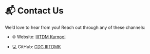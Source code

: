 # 📬 Contact Us

We’d love to hear from you! Reach out through any of these channels:

- 🌐 Website: [IIITDM Kurnool](https://iiitk.ac.in)
<!-- - 🐦 Twitter: [@gdgiiitdmk](https://twitter.com/gdgiiitdmk) -->
- 💻 GitHub: [GDG IIITDMK](https://github.com/Google-Developers-Group-IIITDMK/resource)
<!-- - 📧 Email: gdg-iiitdmk@iiitdm.ac.in -->
